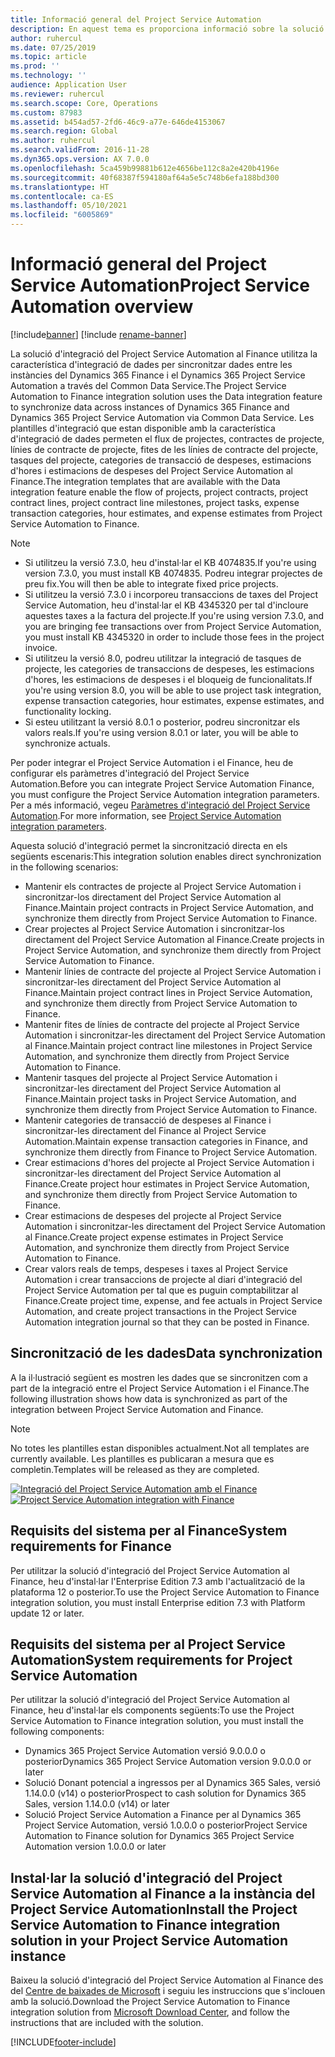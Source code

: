 ```yaml
---
title: Informació general del Project Service Automation
description: En aquest tema es proporciona informació sobre la solució d'integració del Dynamics 365 Project Service Automation al Dynamics 365 Finance.
author: ruhercul
ms.date: 07/25/2019
ms.topic: article
ms.prod: ''
ms.technology: ''
audience: Application User
ms.reviewer: ruhercul
ms.search.scope: Core, Operations
ms.custom: 87983
ms.assetid: b454ad57-2fd6-46c9-a77e-646de4153067
ms.search.region: Global
ms.author: ruhercul
ms.search.validFrom: 2016-11-28
ms.dyn365.ops.version: AX 7.0.0
ms.openlocfilehash: 5ca459b99881b612e4656be112c8a2e420b4196e
ms.sourcegitcommit: 40f68387f594180af64a5e5c748b6efa188bd300
ms.translationtype: HT
ms.contentlocale: ca-ES
ms.lasthandoff: 05/10/2021
ms.locfileid: "6005869"
---
```

# <a name="project-service-automation-overview"></a><span data-ttu-id="28a1d-103">Informació general del Project Service Automation</span><span class="sxs-lookup"><span data-stu-id="28a1d-103">Project Service Automation overview</span></span>

[!include[banner](../includes/banner.md)]
[!include [rename-banner](~/includes/cc-data-platform-banner.md)]

<span data-ttu-id="28a1d-104">La solució d'integració del Project Service Automation al Finance utilitza la característica d'integració de dades per sincronitzar dades entre les instàncies del Dynamics 365 Finance i el Dynamics 365 Project Service Automation a través del Common Data Service.</span><span class="sxs-lookup"><span data-stu-id="28a1d-104">The Project Service Automation to Finance integration solution uses the Data integration feature to synchronize data across instances of Dynamics 365 Finance and Dynamics 365 Project Service Automation via Common Data Service.</span></span> <span data-ttu-id="28a1d-105">Les plantilles d'integració que estan disponible amb la característica d'integració de dades permeten el flux de projectes, contractes de projecte, línies de contracte de projecte, fites de les línies de contracte del projecte, tasques del projecte, categories de transacció de despeses, estimacions d'hores i estimacions de despeses del Project Service Automation al Finance.</span><span class="sxs-lookup"><span data-stu-id="28a1d-105">The integration templates that are available with the Data integration feature enable the flow of projects, project contracts, project contract lines, project contract line milestones, project tasks, expense transaction categories, hour estimates, and expense estimates from Project Service Automation to Finance.</span></span>

> [!NOTE]
> - <span data-ttu-id="28a1d-106">Si utilitzeu la versió 7.3.0, heu d'instal·lar el KB 4074835.</span><span class="sxs-lookup"><span data-stu-id="28a1d-106">If you're using version 7.3.0, you must install KB 4074835.</span></span> <span data-ttu-id="28a1d-107">Podreu integrar projectes de preu fix.</span><span class="sxs-lookup"><span data-stu-id="28a1d-107">You will then be able to integrate fixed price projects.</span></span>
> - <span data-ttu-id="28a1d-108">Si utilitzeu la versió 7.3.0 i incorporeu transaccions de taxes del Project Service Automation, heu d'instal·lar el KB 4345320 per tal d'incloure aquestes taxes a la factura del projecte.</span><span class="sxs-lookup"><span data-stu-id="28a1d-108">If you're using version 7.3.0, and you are bringing fee transactions over from Project Service Automation, you must install KB 4345320 in order to include those fees in the project invoice.</span></span>
> - <span data-ttu-id="28a1d-109">Si utilitzeu la versió 8.0, podreu utilitzar la integració de tasques de projecte, les categories de transaccions de despeses, les estimacions d'hores, les estimacions de despeses i el bloqueig de funcionalitats.</span><span class="sxs-lookup"><span data-stu-id="28a1d-109">If you're using version 8.0, you will be able to use project task integration, expense transaction categories, hour estimates, expense estimates, and functionality locking.</span></span>
> - <span data-ttu-id="28a1d-110">Si esteu utilitzant la versió 8.0.1 o posterior, podreu sincronitzar els valors reals.</span><span class="sxs-lookup"><span data-stu-id="28a1d-110">If you're using version 8.0.1 or later, you will be able to synchronize actuals.</span></span>

<span data-ttu-id="28a1d-111">Per poder integrar el Project Service Automation i el Finance, heu de configurar els paràmetres d'integració del Project Service Automation.</span><span class="sxs-lookup"><span data-stu-id="28a1d-111">Before you can integrate Project Service Automation Finance, you must configure the Project Service Automation integration parameters.</span></span> <span data-ttu-id="28a1d-112">Per a més informació, vegeu [Paràmetres d'integració del Project Service Automation](PSA-parameters.md).</span><span class="sxs-lookup"><span data-stu-id="28a1d-112">For more information, see [Project Service Automation integration parameters](PSA-parameters.md).</span></span>

<span data-ttu-id="28a1d-113">Aquesta solució d'integració permet la sincronització directa en els següents escenaris:</span><span class="sxs-lookup"><span data-stu-id="28a1d-113">This integration solution enables direct synchronization in the following scenarios:</span></span>

- <span data-ttu-id="28a1d-114">Mantenir els contractes de projecte al Project Service Automation i sincronitzar-los directament del Project Service Automation al Finance.</span><span class="sxs-lookup"><span data-stu-id="28a1d-114">Maintain project contracts in Project Service Automation, and synchronize them directly from Project Service Automation to Finance.</span></span>
- <span data-ttu-id="28a1d-115">Crear projectes al Project Service Automation i sincronitzar-los directament del Project Service Automation al Finance.</span><span class="sxs-lookup"><span data-stu-id="28a1d-115">Create projects in Project Service Automation, and synchronize them directly from Project Service Automation to Finance.</span></span>
- <span data-ttu-id="28a1d-116">Mantenir línies de contracte del projecte al Project Service Automation i sincronitzar-les directament del Project Service Automation al Finance.</span><span class="sxs-lookup"><span data-stu-id="28a1d-116">Maintain project contract lines in Project Service Automation, and synchronize them directly from Project Service Automation to Finance.</span></span>
- <span data-ttu-id="28a1d-117">Mantenir fites de línies de contracte del projecte al Project Service Automation i sincronitzar-les directament del Project Service Automation al Finance.</span><span class="sxs-lookup"><span data-stu-id="28a1d-117">Maintain project contract line milestones in Project Service Automation, and synchronize them directly from Project Service Automation to Finance.</span></span>
- <span data-ttu-id="28a1d-118">Mantenir tasques del projecte al Project Service Automation i sincronitzar-les directament del Project Service Automation al Finance.</span><span class="sxs-lookup"><span data-stu-id="28a1d-118">Maintain project tasks in Project Service Automation, and synchronize them directly from Project Service Automation to Finance.</span></span>
- <span data-ttu-id="28a1d-119">Mantenir categories de transacció de despeses al Finance i sincronitzar-les directament del Finance al Project Service Automation.</span><span class="sxs-lookup"><span data-stu-id="28a1d-119">Maintain expense transaction categories in Finance, and synchronize them directly from Finance to Project Service Automation.</span></span>
- <span data-ttu-id="28a1d-120">Crear estimacions d'hores del projecte al Project Service Automation i sincronitzar-les directament del Project Service Automation al Finance.</span><span class="sxs-lookup"><span data-stu-id="28a1d-120">Create project hour estimates in Project Service Automation, and synchronize them directly from Project Service Automation to Finance.</span></span>
- <span data-ttu-id="28a1d-121">Crear estimacions de despeses del projecte al Project Service Automation i sincronitzar-les directament del Project Service Automation al Finance.</span><span class="sxs-lookup"><span data-stu-id="28a1d-121">Create project expense estimates in Project Service Automation, and synchronize them directly from Project Service Automation to Finance.</span></span>
- <span data-ttu-id="28a1d-122">Crear valors reals de temps, despeses i taxes al Project Service Automation i crear transaccions de projecte al diari d'integració del Project Service Automation per tal que es puguin comptabilitzar al Finance.</span><span class="sxs-lookup"><span data-stu-id="28a1d-122">Create project time, expense, and fee actuals in Project Service Automation, and create project transactions in the Project Service Automation integration journal so that they can be posted in Finance.</span></span>

## <a name="data-synchronization"></a><span data-ttu-id="28a1d-123">Sincronització de les dades</span><span class="sxs-lookup"><span data-stu-id="28a1d-123">Data synchronization</span></span>

<span data-ttu-id="28a1d-124">A la il·lustració següent es mostren les dades que se sincronitzen com a part de la integració entre el Project Service Automation i el Finance.</span><span class="sxs-lookup"><span data-stu-id="28a1d-124">The following illustration shows how data is synchronized as part of the integration between Project Service Automation and Finance.</span></span>

> [!NOTE]
> <span data-ttu-id="28a1d-125">No totes les plantilles estan disponibles actualment.</span><span class="sxs-lookup"><span data-stu-id="28a1d-125">Not all templates are currently available.</span></span> <span data-ttu-id="28a1d-126">Les plantilles es publicaran a mesura que es completin.</span><span class="sxs-lookup"><span data-stu-id="28a1d-126">Templates will be released as they are completed.</span></span>

<span data-ttu-id="28a1d-127">[![Integració del Project Service Automation amb el Finance](./media/PSA-integration.png)](./media/PSA-integration.png)</span><span class="sxs-lookup"><span data-stu-id="28a1d-127">[![Project Service Automation integration with Finance](./media/PSA-integration.png)](./media/PSA-integration.png)</span></span>

## <a name="system-requirements-for-finance"></a><span data-ttu-id="28a1d-128">Requisits del sistema per al Finance</span><span class="sxs-lookup"><span data-stu-id="28a1d-128">System requirements for Finance</span></span>

<span data-ttu-id="28a1d-129">Per utilitzar la solució d'integració del Project Service Automation al Finance, heu d'instal·lar l'Enterprise Edition 7.3 amb l'actualització de la plataforma 12 o posterior.</span><span class="sxs-lookup"><span data-stu-id="28a1d-129">To use the Project Service Automation to Finance integration solution, you must install Enterprise edition 7.3 with Platform update 12 or later.</span></span>

## <a name="system-requirements-for-project-service-automation"></a><span data-ttu-id="28a1d-130">Requisits del sistema per al Project Service Automation</span><span class="sxs-lookup"><span data-stu-id="28a1d-130">System requirements for Project Service Automation</span></span>

<span data-ttu-id="28a1d-131">Per utilitzar la solució d'integració del Project Service Automation al Finance, heu d'instal·lar els components següents:</span><span class="sxs-lookup"><span data-stu-id="28a1d-131">To use the Project Service Automation to Finance integration solution, you must install the following components:</span></span>

- <span data-ttu-id="28a1d-132">Dynamics 365 Project Service Automation versió 9.0.0.0 o posterior</span><span class="sxs-lookup"><span data-stu-id="28a1d-132">Dynamics 365 Project Service Automation version 9.0.0.0 or later</span></span>
- <span data-ttu-id="28a1d-133">Solució Donant potencial a ingressos per al Dynamics 365 Sales, versió 1.14.0.0 (v14) o posterior</span><span class="sxs-lookup"><span data-stu-id="28a1d-133">Prospect to cash solution for Dynamics 365 Sales, version 1.14.0.0 (v14) or later</span></span>
- <span data-ttu-id="28a1d-134">Solució Project Service Automation a Finance per al Dynamics 365 Project Service Automation, versió 1.0.0.0 o posterior</span><span class="sxs-lookup"><span data-stu-id="28a1d-134">Project Service Automation to Finance solution for Dynamics 365 Project Service Automation version 1.0.0.0 or later</span></span>

## <a name="install-the-project-service-automation-to-finance-integration-solution-in-your-project-service-automation-instance"></a><span data-ttu-id="28a1d-135">Instal·lar la solució d'integració del Project Service Automation al Finance a la instància del Project Service Automation</span><span class="sxs-lookup"><span data-stu-id="28a1d-135">Install the Project Service Automation to Finance integration solution in your Project Service Automation instance</span></span>

<span data-ttu-id="28a1d-136">Baixeu la solució d'integració del Project Service Automation al Finance des del [Centre de baixades de Microsoft](https://www.microsoft.com/download/details.aspx?id=57016) i seguiu les instruccions que s'inclouen amb la solució.</span><span class="sxs-lookup"><span data-stu-id="28a1d-136">Download the Project Service Automation to Finance integration solution from [Microsoft Download Center](https://www.microsoft.com/download/details.aspx?id=57016), and follow the instructions that are included with the solution.</span></span>


[!INCLUDE[footer-include](../includes/footer-banner.md)]